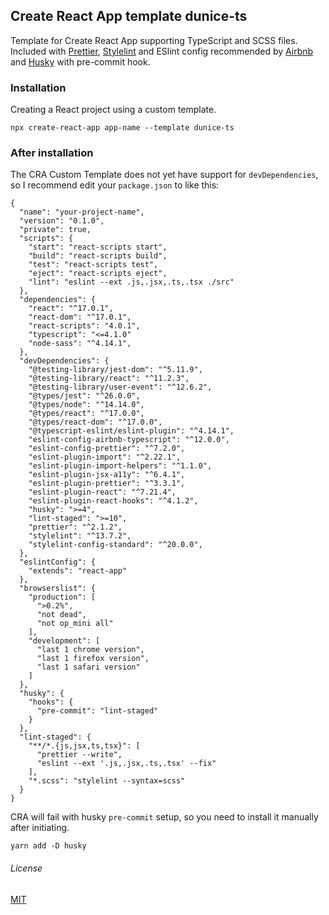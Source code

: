 ## Create React App template dunice-ts  

Template for Create React App supporting TypeScript and SCSS files.  
Included with [Prettier](https://github.com/prettier/prettier), [Stylelint](https://github.com/stylelint/stylelint) and ESlint config recommended by [Airbnb](https://github.com/iamturns/eslint-config-airbnb-typescript) and [Husky](https://github.com/typicode/husky) with pre-commit hook.  

### Installation  

Creating a React project using a custom template.  

```
npx create-react-app app-name --template dunice-ts
```

### After installation  
The CRA Custom Template does not yet have support for `devDependencies`, so I recommend edit your `package.json` to like this:  
```
{
  "name": "your-project-name",
  "version": "0.1.0",
  "private": true,
  "scripts": {
    "start": "react-scripts start",
    "build": "react-scripts build",
    "test": "react-scripts test",
    "eject": "react-scripts eject",
    "lint": "eslint --ext .js,.jsx,.ts,.tsx ./src"
  },
  "dependencies": {
    "react": "^17.0.1",
    "react-dom": "^17.0.1",
    "react-scripts": "4.0.1",
    "typescript": "<=4.1.0"
    "node-sass": "^4.14.1",
  },
  "devDependencies": {
    "@testing-library/jest-dom": "^5.11.9",
    "@testing-library/react": "^11.2.3",
    "@testing-library/user-event": "^12.6.2",
    "@types/jest": "^26.0.0",
    "@types/node": "^14.14.0",
    "@types/react": "^17.0.0",
    "@types/react-dom": "^17.0.0",
    "@typescript-eslint/eslint-plugin": "^4.14.1",
    "eslint-config-airbnb-typescript": "^12.0.0",
    "eslint-config-prettier": "^7.2.0",
    "eslint-plugin-import": "^2.22.1",
    "eslint-plugin-import-helpers": "^1.1.0",
    "eslint-plugin-jsx-a11y": "^6.4.1",
    "eslint-plugin-prettier": "^3.3.1",
    "eslint-plugin-react": "^7.21.4",
    "eslint-plugin-react-hooks": "^4.1.2",
    "husky": ">=4",
    "lint-staged": ">=10",
    "prettier": "^2.1.2",
    "stylelint": "^13.7.2",
    "stylelint-config-standard": "^20.0.0",
  },
  "eslintConfig": {
    "extends": "react-app"
  },
  "browserslist": {
    "production": [
      ">0.2%",
      "not dead",
      "not op_mini all"
    ],
    "development": [
      "last 1 chrome version",
      "last 1 firefox version",
      "last 1 safari version"
    ]
  },
  "husky": {
    "hooks": {
      "pre-commit": "lint-staged"
    }
  },
  "lint-staged": {
    "**/*.{js,jsx,ts,tsx}": [
      "prettier --write",
      "eslint --ext '.js,.jsx,.ts,.tsx' --fix"
    ],
    "*.scss": "stylelint --syntax=scss"
  }
}
```  

CRA will fail with husky `pre-commit` setup, so you need to install it manually after initiating.  

```
yarn add -D husky
```
  
###### License  
[MIT](https://choosealicense.com/licenses/mit)
